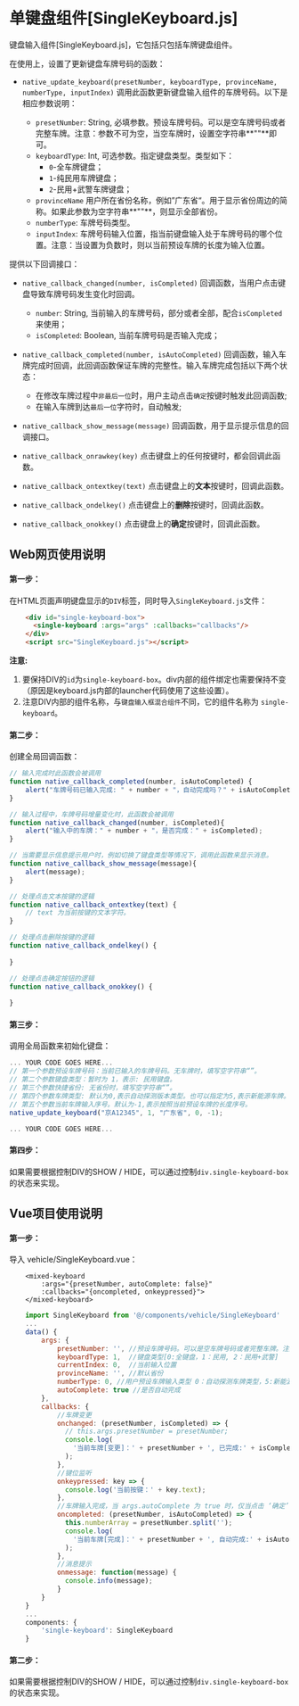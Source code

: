
# 单键盘组件[SingleKeyboard.js]

键盘输入组件[SingleKeyboard.js]，它包括只包括车牌键盘组件。

在使用上，设置了更新键盘车牌号码的函数：

- `native_update_keyboard(presetNumber, keyboardType, provinceName, numberType, inputIndex)` 调用此函数更新键盘输入组件的车牌号码。以下是相应参数说明：

    * `presetNumber`: String, 必填参数。预设车牌号码。可以是空车牌号码或者完整车牌。注意：参数不可为空，当空车牌时，设置空字符串**""**即可。
    * `keyboardType`: Int, 可选参数。指定键盘类型。类型如下：
        - `0`-全车牌键盘；
        - `1`-纯民用车牌键盘；
        - `2`-民用+武警车牌键盘；
    * `provinceName` 用户所在省份名称，例如”广东省“。用于显示省份周边的简称。如果此参数为空字符串**""**，则显示全部省份。

    - `numberType`: 车牌号码类型。
    - `inputIndex`: 车牌号码输入位置，指当前键盘输入处于车牌号码的哪个位置。注意：当设置为负数时，则以当前预设车牌的长度为输入位置。

提供以下回调接口：

- `native_callback_changed(number, isCompleted)` 回调函数，当用户点击键盘导致车牌号码发生变化时回调。
    * `number`: String, 当前输入的车牌号码，部分或者全部，配合`isCompleted`来使用；
    * `isCompleted`: Boolean, 当前车牌号码是否输入完成；

- `native_callback_completed(number, isAutoCompleted)` 回调函数，输入车牌完成时回调，此回调函数保证车牌的完整性。输入车牌完成包括以下两个状态：
    * 在修改车牌过程中`非最后一位`时，用户主动点击`确定`按键时触发此回调函数;
    * 在输入车牌到达`最后一位`字符时，自动触发;

- `native_callback_show_message(message)` 回调函数，用于显示提示信息的回调接口。

- `native_callback_onrawkey(key)` 点击键盘上的任何按键时，都会回调此函数。

- `native_callback_ontextkey(text)` 点击键盘上的**文本**按键时，回调此函数。

- `native_callback_ondelkey()` 点击键盘上的**删除**按键时，回调此函数。

- `native_callback_onokkey()` 点击键盘上的**确定**按键时，回调此函数。
    
## Web网页使用说明

#### 第一步：

在HTML页面声明键盘显示的`DIV`标签，同时导入`SingleKeyboard.js`文件：

```html
    <div id="single-keyboard-box">
      <single-keyboard :args="args" :callbacks="callbacks"/>
    </div>
    <script src="SingleKeyboard.js"></script>
```

**注意:**

1. 要保持DIV的`id`为`single-keyboard-box`。div内部的组件绑定也需要保持不变（原因是keyboard.js内部的launcher代码使用了这些设置）。
1. 注意DIV内部的组件名称，与`键盘输入框混合组件`不同，它的组件名称为 `single-keyboard`。

#### 第二步：

创建全局回调函数：

```javascript
// 输入完成时此函数会被调用
function native_callback_completed(number, isAutoCompleted) {
    alert("车牌号码已输入完成: " + number + "，自动完成吗？" + isAutoCompleted);
}

// 输入过程中，车牌号码增量变化时，此函数会被调用
function native_callback_changed(number, isCompleted){
    alert("输入中的车牌：" + number + "，是否完成：" + isCompleted);
}

// 当需要显示信息提示用户时，例如切换了键盘类型等情况下，调用此函数来显示消息。
function native_callback_show_message(message){
    alert(message);
}

// 处理点击文本按键的逻辑
function native_callback_ontextkey(text) {
    // text 为当前按键的文本字符。
}

// 处理点击删除按键的逻辑
function native_callback_ondelkey() {
    
}

// 处理点击确定按钮的逻辑
function native_callback_onokkey() {
    
}
```

#### 第三步：

调用全局函数来初始化键盘：

```javascript
... YOUR CODE GOES HERE...
// 第一个参数预设车牌号码：当前已输入的车牌号码。无车牌时，填写空字符串“”。
// 第二个参数键盘类型：暂时为 1，表示: 民用键盘。
// 第三个参数快捷省份: 无省份时，填写空字符串“”。
// 第四个参数车牌类型: 默认为0,表示自动探测版本类型。也可以指定为5,表示新能源车牌。
// 第五个参数当前车牌输入序号。默认为-1,表示按照当前预设车牌的长度序号。
native_update_keyboard("京A12345", 1, "广东省", 0, -1);

... YOUR CODE GOES HERE...
```

#### 第四步：

如果需要根据控制DIV的SHOW / HIDE，可以通过控制`div.single-keyboard-box`的状态来实现。


## Vue项目使用说明

#### 第一步：

导入 vehicle/SingleKeyboard.vue：

```template
    <mixed-keyboard 
		:args="{presetNumber, autoComplete: false}" 
		:callbacks="{oncompleted, onkeypressed}">
	</mixed-keyboard>
```
```js
    import SingleKeyboard from '@/components/vehicle/SingleKeyboard'
	...
	data() {
		args: {
			presetNumber: '', //预设车牌号码。可以是空车牌号码或者完整车牌。注意：参数不可为空，当空车牌时，设置空字符串**
			keyboardType: 1,  //键盘类型[0:全键盘，1：民用, 2：民用+武警]
			currentIndex: 0,  //当前输入位置
			provinceName: '', //默认省份
			numberType: 0, //用户预设车牌输入类型 0：自动探测车牌类型，5:新能源车牌(engine.NUM_TYPES)
			autoComplete: true //是否自动完成
		},
		callbacks: {
			//车牌变更
			onchanged: (presetNumber, isCompleted) => {
			  // this.args.presetNumber = presetNumber;
			  console.log(
				'当前车牌[变更]：' + presetNumber + ', 已完成:' + isCompleted
			  );
			},
			//键位监听
			onkeypressed: key => {
			  console.log('当前按键：' + key.text);
			},
			//车牌输入完成，当 args.autoComplete 为 true 时，仅当点击 ‘确定’ 时，才调用
			oncompleted: (presetNumber, isAutoCompleted) => {
			  this.numberArray = presetNumber.split('');
			  console.log(
				'当前车牌[完成]：' + presetNumber + ', 自动完成:' + isAutoCompleted
			  );
			},
			//消息提示
			onmessage: function(message) {
			  console.info(message);
			}
		}
	}
	...
	components: {
		'single-keyboard': SingleKeyboard
	}
```


#### 第二步：

如果需要根据控制DIV的SHOW / HIDE，可以通过控制`div.single-keyboard-box`的状态来实现。
